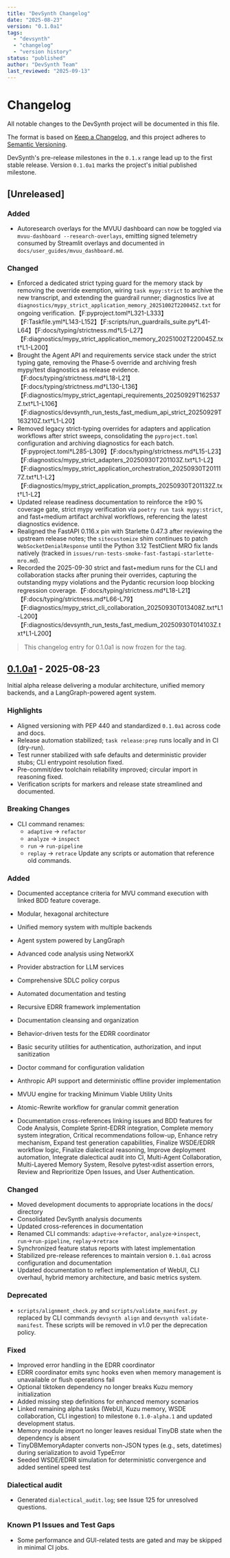 ```yaml
---
title: "DevSynth Changelog"
date: "2025-08-23"
version: "0.1.0a1"
tags:
  - "devsynth"
  - "changelog"
  - "version history"
status: "published"
author: "DevSynth Team"
last_reviewed: "2025-09-13"
---
```


# Changelog

All notable changes to the DevSynth project will be documented in this file.

The format is based on [Keep a Changelog](https://keepachangelog.com/en/1.0.0/),
and this project adheres to [Semantic Versioning](https://semver.org/spec/v2.0.0.html).

DevSynth's pre-release milestones in the `0.1.x` range lead up to the first
stable release. Version `0.1.0a1` marks the project's initial published
milestone.

## [Unreleased]

### Added
- Autoresearch overlays for the MVUU dashboard can now be toggled via
  `mvuu-dashboard --research-overlays`, emitting signed telemetry consumed by
  Streamlit overlays and documented in `docs/user_guides/mvuu_dashboard.md`.

### Changed
- Enforced a dedicated strict typing guard for the memory stack by removing the override exemption, wiring `task mypy:strict` to archive the new transcript, and extending the guardrail runner; diagnostics live at `diagnostics/mypy_strict_application_memory_20251002T220045Z.txt` for ongoing verification.【F:pyproject.toml†L321-L333】【F:Taskfile.yml†L143-L152】【F:scripts/run_guardrails_suite.py†L41-L64】【F:docs/typing/strictness.md†L5-L27】【F:diagnostics/mypy_strict_application_memory_20251002T220045Z.txt†L1-L200】
- Brought the Agent API and requirements service stack under the strict typing gate, removing the Phase‑5 override and archiving fresh mypy/test diagnostics as release evidence.【F:docs/typing/strictness.md†L18-L21】【F:docs/typing/strictness.md†L130-L136】【F:diagnostics/mypy_strict_agentapi_requirements_20250929T162537Z.txt†L1-L106】【F:diagnostics/devsynth_run_tests_fast_medium_api_strict_20250929T163210Z.txt†L1-L20】
- Removed legacy strict-typing overrides for adapters and application workflows after strict sweeps, consolidating the `pyproject.toml` configuration and archiving diagnostics for each batch.【F:pyproject.toml†L285-L309】【F:docs/typing/strictness.md†L15-L23】【F:diagnostics/mypy_strict_adapters_20250930T201103Z.txt†L1-L2】【F:diagnostics/mypy_strict_application_orchestration_20250930T201117Z.txt†L1-L2】【F:diagnostics/mypy_strict_application_prompts_20250930T201132Z.txt†L1-L2】
- Updated release readiness documentation to reinforce the ≥90 % coverage gate, strict mypy verification via `poetry run task mypy:strict`, and fast+medium artifact archival workflows, referencing the latest diagnostics evidence.
- Realigned the FastAPI 0.116.x pin with Starlette 0.47.3 after reviewing the
  upstream release notes; the `sitecustomize` shim continues to patch
  `WebSocketDenialResponse` until the Python 3.12 TestClient MRO fix lands
  natively (tracked in
  `issues/run-tests-smoke-fast-fastapi-starlette-mro.md`).
- Recorded the 2025-09-30 strict and fast+medium runs for the CLI and collaboration stacks after pruning their overrides, capturing the outstanding mypy violations and the Pydantic recursion loop blocking regression coverage.【F:docs/typing/strictness.md†L18-L21】【F:docs/typing/strictness.md†L66-L79】【F:diagnostics/mypy_strict_cli_collaboration_20250930T013408Z.txt†L1-L200】【F:diagnostics/devsynth_run_tests_fast_medium_20250930T014103Z.txt†L1-L200】

> This changelog entry for 0.1.0a1 is now frozen for the tag.

## [0.1.0a1] - 2025-08-23

Initial alpha release delivering a modular architecture, unified memory backends, and a LangGraph-powered agent system.

### Highlights
- Aligned versioning with PEP 440 and standardized `0.1.0a1` across code and docs.
- Release automation stabilized; `task release:prep` runs locally and in CI (dry-run).
- Test runner stabilized with safe defaults and deterministic provider stubs; CLI entrypoint resolution fixed.
- Pre-commit/dev toolchain reliability improved; circular import in reasoning fixed.
- Verification scripts for markers and release state streamlined and documented.

### Breaking Changes
- CLI command renames:
  - `adaptive` → `refactor`
  - `analyze` → `inspect`
  - `run` → `run-pipeline`
  - `replay` → `retrace`
  Update any scripts or automation that reference old commands.

### Added
- Documented acceptance criteria for MVU command execution with linked BDD feature coverage.
- Modular, hexagonal architecture
- Unified memory system with multiple backends
- Agent system powered by LangGraph
- Advanced code analysis using NetworkX
- Provider abstraction for LLM services
- Comprehensive SDLC policy corpus
- Automated documentation and testing
- Recursive EDRR framework implementation
- Documentation cleansing and organization
- Behavior-driven tests for the EDRR coordinator
- Basic security utilities for authentication, authorization, and input sanitization
- Doctor command for configuration validation
- Anthropic API support and deterministic offline provider implementation
- MVUU engine for tracking Minimum Viable Utility Units
- Atomic-Rewrite workflow for granular commit generation

- Documentation cross-references linking issues and BDD features for Code Analysis, Complete Sprint-EDRR integration, Complete memory system integration, Critical recommendations follow-up, Enhance retry mechanism, Expand test generation capabilities, Finalize WSDE/EDRR workflow logic, Finalize dialectical reasoning, Improve deployment automation, Integrate dialectical audit into CI, Multi-Agent Collaboration, Multi-Layered Memory System, Resolve pytest-xdist assertion errors, Review and Reprioritize Open Issues, and User Authentication.

### Changed
- Moved development documents to appropriate locations in the docs/ directory
- Consolidated DevSynth analysis documents
- Updated cross-references in documentation
- Renamed CLI commands: `adaptive`→`refactor`, `analyze`→`inspect`, `run`→`run-pipeline`, `replay`→`retrace`
- Synchronized feature status reports with latest implementation
- Stabilized pre-release references to maintain version `0.1.0a1` across configuration and documentation
- Updated documentation to reflect implementation of WebUI, CLI overhaul,
  hybrid memory architecture, and basic metrics system.

### Deprecated
- `scripts/alignment_check.py` and `scripts/validate_manifest.py` replaced by
  CLI commands `devsynth align` and `devsynth validate-manifest`. These scripts
  will be removed in v1.0 per the deprecation policy.

### Fixed
- Improved error handling in the EDRR coordinator
- EDRR coordinator emits sync hooks even when memory management is unavailable or flush operations fail
- Optional tiktoken dependency no longer breaks Kuzu memory initialization
- Added missing step definitions for enhanced memory scenarios
- Linked remaining alpha tasks (WebUI, Kuzu memory, WSDE collaboration, CLI ingestion) to milestone `0.1.0-alpha.1` and updated development status.
- Memory module import no longer leaves residual TinyDB state when the dependency is absent
- TinyDBMemoryAdapter converts non-JSON types (e.g., sets, datetimes) during serialization to avoid TypeError
- Seeded WSDE/EDRR simulation for deterministic convergence and added sentinel speed test

### Dialectical audit
- Generated `dialectical_audit.log`; see Issue 125 for unresolved questions.

### Known P1 Issues and Test Gaps
- Some performance and GUI-related tests are gated and may be skipped in minimal CI jobs.


[0.1.0a1]: https://github.com/ravenoak/devsynth/releases/tag/v0.1.0a1

